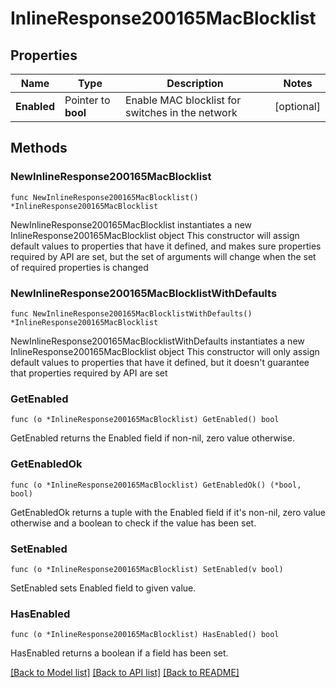 # InlineResponse200165MacBlocklist

## Properties

Name | Type | Description | Notes
------------ | ------------- | ------------- | -------------
**Enabled** | Pointer to **bool** | Enable MAC blocklist for switches in the network | [optional] 

## Methods

### NewInlineResponse200165MacBlocklist

`func NewInlineResponse200165MacBlocklist() *InlineResponse200165MacBlocklist`

NewInlineResponse200165MacBlocklist instantiates a new InlineResponse200165MacBlocklist object
This constructor will assign default values to properties that have it defined,
and makes sure properties required by API are set, but the set of arguments
will change when the set of required properties is changed

### NewInlineResponse200165MacBlocklistWithDefaults

`func NewInlineResponse200165MacBlocklistWithDefaults() *InlineResponse200165MacBlocklist`

NewInlineResponse200165MacBlocklistWithDefaults instantiates a new InlineResponse200165MacBlocklist object
This constructor will only assign default values to properties that have it defined,
but it doesn't guarantee that properties required by API are set

### GetEnabled

`func (o *InlineResponse200165MacBlocklist) GetEnabled() bool`

GetEnabled returns the Enabled field if non-nil, zero value otherwise.

### GetEnabledOk

`func (o *InlineResponse200165MacBlocklist) GetEnabledOk() (*bool, bool)`

GetEnabledOk returns a tuple with the Enabled field if it's non-nil, zero value otherwise
and a boolean to check if the value has been set.

### SetEnabled

`func (o *InlineResponse200165MacBlocklist) SetEnabled(v bool)`

SetEnabled sets Enabled field to given value.

### HasEnabled

`func (o *InlineResponse200165MacBlocklist) HasEnabled() bool`

HasEnabled returns a boolean if a field has been set.


[[Back to Model list]](../README.md#documentation-for-models) [[Back to API list]](../README.md#documentation-for-api-endpoints) [[Back to README]](../README.md)


